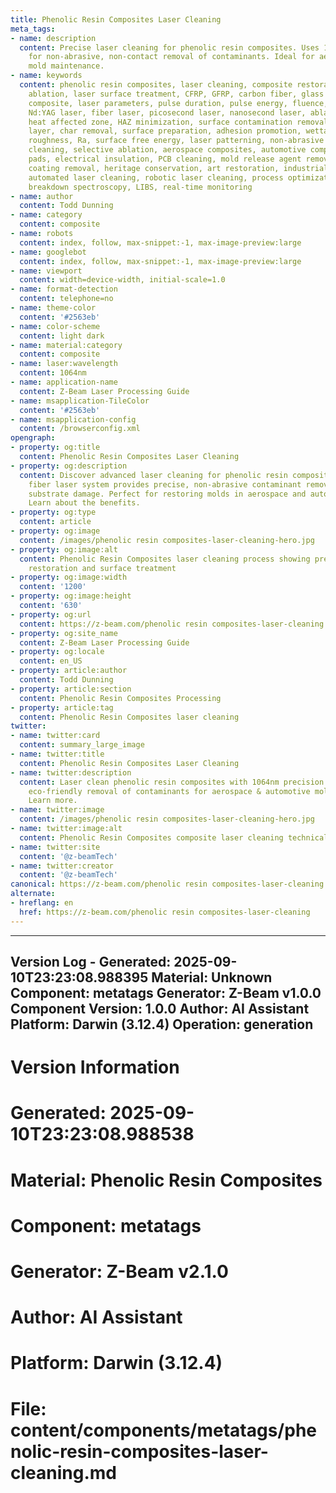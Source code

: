 ```yaml
---
title: Phenolic Resin Composites Laser Cleaning
meta_tags:
- name: description
  content: Precise laser cleaning for phenolic resin composites. Uses 1064nm wavelength
    for non-abrasive, non-contact removal of contaminants. Ideal for aerospace & automotive
    mold maintenance.
- name: keywords
  content: phenolic resin composites, laser cleaning, composite restoration, laser
    ablation, laser surface treatment, CFRP, GFRP, carbon fiber, glass fiber, thermoset
    composite, laser parameters, pulse duration, pulse energy, fluence, wavelength,
    Nd:YAG laser, fiber laser, picosecond laser, nanosecond laser, ablation threshold,
    heat affected zone, HAZ minimization, surface contamination removal, pyrolysis
    layer, char removal, surface preparation, adhesion promotion, wettability, surface
    roughness, Ra, surface free energy, laser patterning, non-abrasive cleaning, non-contact
    cleaning, selective ablation, aerospace composites, automotive composites, brake
    pads, electrical insulation, PCB cleaning, mold release agent removal, paint stripping,
    coating removal, heritage conservation, art restoration, industrial maintenance,
    automated laser cleaning, robotic laser cleaning, process optimization, laser-induced
    breakdown spectroscopy, LIBS, real-time monitoring
- name: author
  content: Todd Dunning
- name: category
  content: composite
- name: robots
  content: index, follow, max-snippet:-1, max-image-preview:large
- name: googlebot
  content: index, follow, max-snippet:-1, max-image-preview:large
- name: viewport
  content: width=device-width, initial-scale=1.0
- name: format-detection
  content: telephone=no
- name: theme-color
  content: '#2563eb'
- name: color-scheme
  content: light dark
- name: material:category
  content: composite
- name: laser:wavelength
  content: 1064nm
- name: application-name
  content: Z-Beam Laser Processing Guide
- name: msapplication-TileColor
  content: '#2563eb'
- name: msapplication-config
  content: /browserconfig.xml
opengraph:
- property: og:title
  content: Phenolic Resin Composites Laser Cleaning
- property: og:description
  content: Discover advanced laser cleaning for phenolic resin composites. Our 1064nm
    fiber laser system provides precise, non-abrasive contaminant removal without
    substrate damage. Perfect for restoring molds in aerospace and automotive applications.
    Learn about the benefits.
- property: og:type
  content: article
- property: og:image
  content: /images/phenolic resin composites-laser-cleaning-hero.jpg
- property: og:image:alt
  content: Phenolic Resin Composites laser cleaning process showing precision composite
    restoration and surface treatment
- property: og:image:width
  content: '1200'
- property: og:image:height
  content: '630'
- property: og:url
  content: https://z-beam.com/phenolic resin composites-laser-cleaning
- property: og:site_name
  content: Z-Beam Laser Processing Guide
- property: og:locale
  content: en_US
- property: article:author
  content: Todd Dunning
- property: article:section
  content: Phenolic Resin Composites Processing
- property: article:tag
  content: Phenolic Resin Composites laser cleaning
twitter:
- name: twitter:card
  content: summary_large_image
- name: twitter:title
  content: Phenolic Resin Composites Laser Cleaning
- name: twitter:description
  content: Laser clean phenolic resin composites with 1064nm precision. Non-contact,
    eco-friendly removal of contaminants for aerospace & automotive mold maintenance.
    Learn more.
- name: twitter:image
  content: /images/phenolic resin composites-laser-cleaning-hero.jpg
- name: twitter:image:alt
  content: Phenolic Resin Composites composite laser cleaning technical guide
- name: twitter:site
  content: '@z-beamTech'
- name: twitter:creator
  content: '@z-beamTech'
canonical: https://z-beam.com/phenolic resin composites-laser-cleaning
alternate:
- hreflang: en
  href: https://z-beam.com/phenolic resin composites-laser-cleaning
---
```


---
Version Log - Generated: 2025-09-10T23:23:08.988395
Material: Unknown
Component: metatags
Generator: Z-Beam v1.0.0
Component Version: 1.0.0
Author: AI Assistant
Platform: Darwin (3.12.4)
Operation: generation
---

# Version Information
# Generated: 2025-09-10T23:23:08.988538
# Material: Phenolic Resin Composites
# Component: metatags
# Generator: Z-Beam v2.1.0
# Author: AI Assistant
# Platform: Darwin (3.12.4)
# File: content/components/metatags/phenolic-resin-composites-laser-cleaning.md